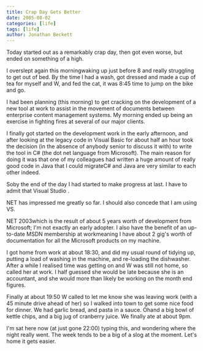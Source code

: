 ```yaml
---
title: Crap Day Gets Better
date: 2005-08-02
categories: [life]
tags: [life]
author: Jonathan Beckett
---
```


Today started out as a remarkably crap day, then got even worse, but ended on something of a high.

I overslept again this morningwaking up just before 8 and really struggling to get out of bed. By the time I had a wash, got dressed and made a cup of tea for myself and W, and fed the cat, it was 8:45 time to jump on the bike and go.

I had been planning (this morning) to get cracking on the development of a new tool at work to assist in the movement of documents between enterprise content management systems. My morning ended up being an exercise in fighting fires at several of our major clients.

I finally got started on the development work in the early afternoon, and after looking at the legacy code in Visual Basic for about half an hour took the decision (in the absence of anybody senior to discuss it with) to write the tool in C# (the dot net language from Microsoft). The main reason for doing it was that one of my colleagues had written a huge amount of really good code in Java that I could migrateC# and Java are very similar to each other indeed.

Soby the end of the day I had started to make progress at last. I have to admit that Visual Studio .

NET has impressed me greatly so far. I should also concede that I am using VS.

NET 2003which is the result of about 5 years worth of development from Microsoft; I'm not exactly an early adopter. I also have the benefit of an up-to-date MSDN membership at workmeaning I have about 2 gig's worth of documentation for all the Microsoft products on my machine.

I got home from work at about 18:30, and did my usual round of tidying up, putting a load of washing in the machine, and re-loading the dishwasher. After a while I realised time was getting on and W was still not home, so called her at work. I half guessed she would be late because she is an accountant, and she would more than likely be working on the month end figures.

Finally at about 19:50 W called to let me know she was leaving work (with a 45 minute drive ahead of her) so I walked into town to get some nice food for dinner. We had garlic bread, and pasta in a sauce. Ohand a big bowl of kettle chips, and a big jug of cranberry juice. We finally ate at about 9pm.

I'm sat here now (at just gone 22:00) typing this, and wondering where the night really went. The week tends to be a big of a slog at the moment. Let's home it gets easier.